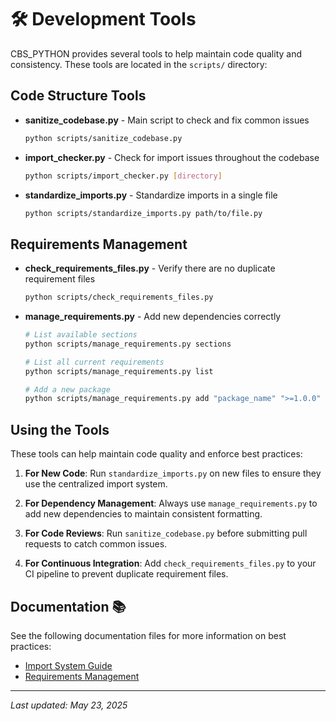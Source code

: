 # 🛠️ Development Tools

CBS_PYTHON provides several tools to help maintain code quality and consistency. These tools are located in the `scripts/` directory:

## Code Structure Tools

- **sanitize_codebase.py** - Main script to check and fix common issues
  ```bash
  python scripts/sanitize_codebase.py
  ```

- **import_checker.py** - Check for import issues throughout the codebase
  ```bash
  python scripts/import_checker.py [directory]
  ```

- **standardize_imports.py** - Standardize imports in a single file
  ```bash
  python scripts/standardize_imports.py path/to/file.py
  ```

## Requirements Management

- **check_requirements_files.py** - Verify there are no duplicate requirement files
  ```bash
  python scripts/check_requirements_files.py
  ```

- **manage_requirements.py** - Add new dependencies correctly
  ```bash
  # List available sections
  python scripts/manage_requirements.py sections

  # List all current requirements
  python scripts/manage_requirements.py list

  # Add a new package
  python scripts/manage_requirements.py add "package_name" ">=1.0.0" "Core Dependencies" "Optional comment"
  ```

## Using the Tools

These tools can help maintain code quality and enforce best practices:

1. **For New Code**: Run `standardize_imports.py` on new files to ensure they use the centralized import system.

2. **For Dependency Management**: Always use `manage_requirements.py` to add new dependencies to maintain consistent formatting.

3. **For Code Reviews**: Run `sanitize_codebase.py` before submitting pull requests to catch common issues.

4. **For Continuous Integration**: Add `check_requirements_files.py` to your CI pipeline to prevent duplicate requirement files.

## Documentation 📚

See the following documentation files for more information on best practices:

- [Import System Guide](../standards/import_system_guide.md)
- [Requirements Management](../standards/requirements_management.md)

---

_Last updated: May 23, 2025_
